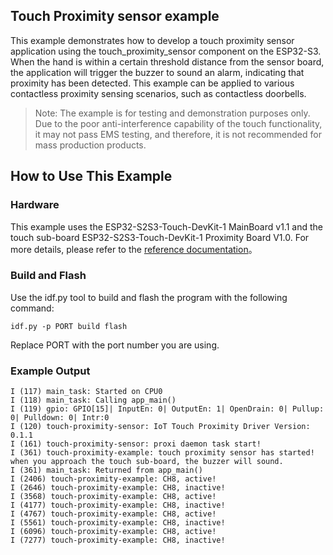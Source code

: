 ## Touch Proximity sensor example

This example demonstrates how to develop a touch proximity sensor application using the touch_proximity_sensor component on the ESP32-S3. When the hand is within a certain threshold distance from the sensor board, the application will trigger the buzzer to sound an alarm, indicating that proximity has been detected. This example can be applied to various contactless proximity sensing scenarios, such as contactless doorbells.

> Note: The example is for testing and demonstration purposes only. Due to the poor anti-interference capability of the touch functionality, it may not pass EMS testing, and therefore, it is not recommended for mass production products.

## How to Use This Example

### Hardware

This example uses the ESP32-S2S3-Touch-DevKit-1 MainBoard v1.1 and the touch sub-board ESP32-S2S3-Touch-DevKit-1 Proximity Board V1.0. For more details, please refer to the [reference documentation](https://docs.espressif.com/projects/espressif-esp-dev-kits/zh_CN/latest/esp32s2/esp32-s2-touch-devkit-1/user_guide.html)。

### Build and Flash

Use the idf.py tool to build and flash the program with the following command:

```
idf.py -p PORT build flash
```
Replace PORT with the port number you are using.


### Example Output

```
I (117) main_task: Started on CPU0
I (118) main_task: Calling app_main()
I (119) gpio: GPIO[15]| InputEn: 0| OutputEn: 1| OpenDrain: 0| Pullup: 0| Pulldown: 0| Intr:0 
I (120) touch-proximity-sensor: IoT Touch Proximity Driver Version: 0.1.1
I (161) touch-proximity-sensor: proxi daemon task start!
I (361) touch-proximity-example: touch proximity sensor has started! when you approach the touch sub-board, the buzzer will sound.
I (361) main_task: Returned from app_main()
I (2406) touch-proximity-example: CH8, active!
I (2646) touch-proximity-example: CH8, inactive!
I (3568) touch-proximity-example: CH8, active!
I (4177) touch-proximity-example: CH8, inactive!
I (4767) touch-proximity-example: CH8, active!
I (5561) touch-proximity-example: CH8, inactive!
I (6096) touch-proximity-example: CH8, active!
I (7277) touch-proximity-example: CH8, inactive!
```
